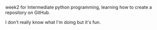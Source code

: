 week2 for Intermediate python programming, learning how to create a repository on GitHub.

I don't really know what I'm doing but it's fun.
